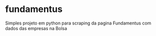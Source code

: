 # fundamentus
Simples projeto em python para scraping da pagina Fundamentus com dados das empresas na Bolsa
